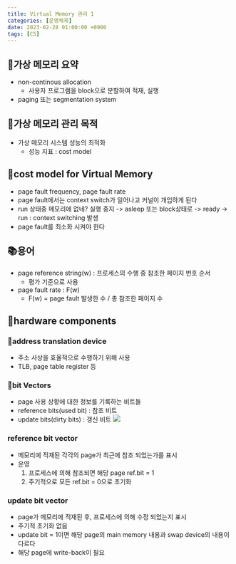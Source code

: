 ```yaml
---
title: Virtual Memory 관리 1
categories: [운영체제]
date: 2023-02-28 01:00:00 +0900
tags: [CS]
---
```


## 📌가상 메모리 요약

- non-continous allocation
  - 사용자 프로그램을 block으로 분할하여 적재, 실행
- paging 또는 segmentation system

## 📌가상 메모리 관리 목적

- 가상 메모리 시스템 성능의 최적화
  - 성능 지표 : cost model

## 📌cost model for Virtual Memory

- page fault frequency, page fault rate
- page fault에서는 context switch가 일어나고 커널이 개입하게 된다
- run 상태중 메모리에 없네? 실행 중지 -> asleep 또는 block상태로 -> ready -> run : context switching 발생
- page fault를 최소화 시켜야 한다

## 📚용어

- page reference string(w) : 프로세스의 수행 중 참조한 페이지 번호 순서
  - 평가 기준으로 사용
- page fault rate : F(w)
  - F(w) = page fault 발생한 수 / 총 참조한 페이지 수

## 📌hardware components

### 📖address translation device

- 주소 사상을 효율적으로 수행하기 위해 사용
- TLB, page table register 등

### 📖bit Vectors

- page 사용 상황에 대한 정보를 기록하는 비트들
- reference bits(used bit) : 참조 비트
- update bits(dirty bits) : 갱신 비트
  ![](https://velog.velcdn.com/images/wjdtmfgh/post/787839fd-d86d-41f2-8ef1-ccb047dc0e1d/image.png)

### reference bit vector

- 메모리에 적재된 각각의 page가 최근에 참조 되었는가를 표시
- 운영
  1. 프로세스에 의해 참조되면 해당 page ref.bit = 1
  2. 주기적으로 모든 ref.bit = 0으로 초기화

### update bit vector

- page가 메모리에 적재된 후, 프로세스에 의해 수정 되었는지 표시
- 주기적 초기화 없음
- update bit = 1이면 해당 page의 main memory 내용과 swap device의 내용이 다르다
- 해당 page에 write-back이 필요
